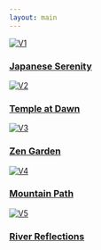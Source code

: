 ```yaml
---
layout: main
---
```

<div class="photo-gallery">
  <a href="/vietnam/photo1/" class="photo-item">
    <img src="/assets/vietnam.jpg" alt="V1">
    <div class="photo-overlay">
      <h3>Japanese Serenity</h3>
    </div>
  </a>
  <a href="/vietnam/photo2/" class="photo-item">
    <img src="/assets/abandoned.jpg" alt="V2">
    <div class="photo-overlay">
      <h3>Temple at Dawn</h3>
    </div>
  </a>
  <a href="/vietnam/photo3/" class="photo-item">
    <img src="/assets/flowers.jpg" alt="V3">
    <div class="photo-overlay">
      <h3>Zen Garden</h3>
    </div>
  </a>
  <a href="/vietnam/photo4/" class="photo-item">
    <img src="/assets/experimental.jpg" alt="V4">
    <div class="photo-overlay">
      <h3>Mountain Path</h3>
    </div>
  </a>
  <a href="/japan/photo5/" class="photo-item">
    <img src="/assets/people.jpg" alt="V5">
    <div class="photo-overlay">
      <h3>River Reflections</h3>
    </div>
  </a>
</div>

